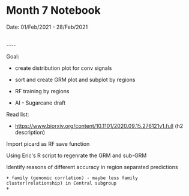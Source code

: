 Month 7 Notebook
====

Date: 01/Feb/2021 - 28/Feb/2021

<br>
----



Goal:

+ create distribution plot for conv signals

+ sort and create GRM plot and subplot by regions

+ RF training by regions
+ AI - Sugarcane draft

Read list:
+ https://www.biorxiv.org/content/10.1101/2020.09.15.276121v1.full (h2 description)


Import picard as RF save function 

Using Eric's R script to regenrate the GRM and sub-GRM

Identify reasons of different accuracy in region separated predictions 

	+ family (genomic corrlation) - maybe less family cluster(relationship) in Central subgroup
	+ 
